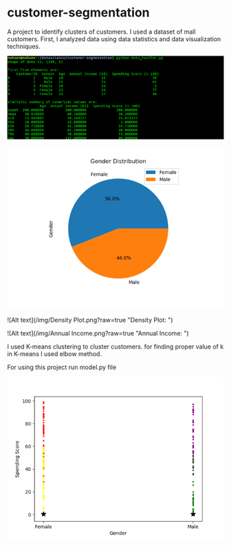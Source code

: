 # customer-segmentation
A project to identify clusters of customers. I used a dataset of mall customers. First, I analyzed data using data statistics and data visualization techniques.

![Alt text](/img/data_statistics.png?raw=true "Statistic Analysis: ")


![Alt text](/img/gender_plot.png?raw=true "Gender Plot: ")


![Alt text](/img/Density Plot.png?raw=true "Density Plot: ")


![Alt text](/img/Annual Income.png?raw=true "Annual Income: ")


I used K-means clustering to cluster customers. for finding proper value of k in K-means I used elbow method.

For using this project run model.py file


![Alt text](/img/4_clusters.png?raw=true "4 Clusters based on 'gender' and 'spending score': ")
